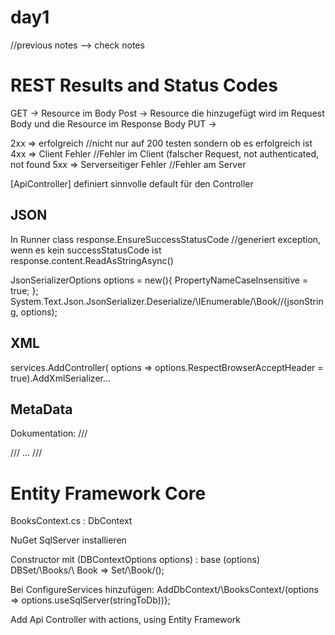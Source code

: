 # day1 
//previous notes --> check notes

# REST Results and Status Codes
GET -> Resource im Body
Post -> Resource die hinzugefügt wird im Request Body und die Resource im Response Body
PUT ->


2xx => erfolgreich            //nicht nur auf 200 testen sondern ob es erfolgreich ist
4xx => Client Fehler          //Fehler im Client (falscher Request, not authenticated, not found
5xx => Serverseitiger Fehler  //Fehler am Server


[ApiController] definiert sinnvolle default für den Controller


## JSON
In Runner class
response.EnsureSuccessStatusCode        //generiert exception, wenn es kein successStatusCode ist
response.content.ReadAsStringAsync()

JsonSerializerOptions options = new(){
  PropertyNameCaseInsensitive = true;
};
System.Text.Json.JsonSerializer.Deserialize/\IEnumerable/\Book/\/\(jsonString, options);

## XML
services.AddController( options => options.RespectBrowserAcceptHeader = true).AddXmlSerializer...

## MetaData

Dokumentation:
/// <summary>
/// ...
/// </summary>          


# Entity Framework Core

BooksContext.cs : DbContext

NuGet SqlServer installieren

Constructor mit (DBContextOptions options) : base (options)
DBSet/\Books/\ Book => Set/\Book/\();

Bei ConfigureServices hinzufügen: AddDbContext/\BooksContext/\(options => options.useSqlServer(stringToDb))};

Add Api Controller with actions, using Entity Framework


















